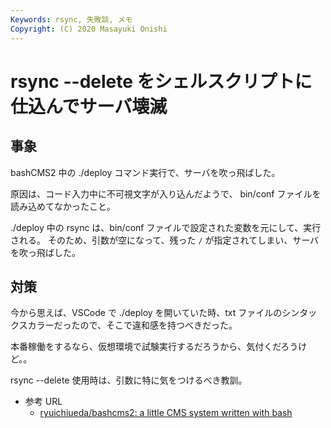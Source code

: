 ```yaml
---
Keywords: rsync, 失敗談, メモ
Copyright: (C) 2020 Masayuki Onishi
---
```


# rsync --delete をシェルスクリプトに仕込んでサーバ壊滅

## 事象

bashCMS2 中の ./deploy コマンド実行で、サーバを吹っ飛ばした。

原因は、コード入力中に不可視文字が入り込んだようで、 bin/conf ファイルを読み込めてなかったこと。

./deploy 中の rsync は、bin/conf ファイルで設定された変数を元にして、実行される。
そのため、引数が空になって、残った `/` が指定されてしまい、サーバを吹っ飛ばした。

## 対策

今から思えば、VSCode で ./deploy を開いていた時、txt ファイルのシンタックスカラーだったので、そこで違和感を持つべきだった。

本番稼働をするなら、仮想環境で試験実行するだろうから、気付くだろうけど。。

rsync --delete 使用時は、引数に特に気をつけるべき教訓。

- 参考 URL
    - [ryuichiueda/bashcms2: a little CMS system written with bash](https://github.com/ryuichiueda/bashcms2)
